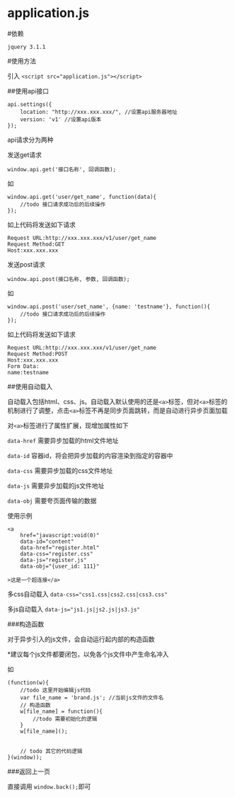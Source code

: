 # application.js

#依赖

`jquery 3.1.1`

#使用方法

引入 `<script src="application.js"></script>`

##使用api接口

```
api.settings({
	location: "http://xxx.xxx.xxx/", //设置api服务器地址
	version: 'v1' //设置api版本
});
```



api请求分为两种

发送get请求

```
window.api.get('接口名称', 回调函数);
```
如

```
window.api.get('user/get_name', function(data){
    //todo 接口请求成功后的后续操作
});
```

如上代码将发送如下请求

```
Request URL:http://xxx.xxx.xxx/v1/user/get_name
Request Method:GET
Host:xxx.xxx.xxx
```

发送post请求

`window.api.post(接口名称, 参数, 回调函数);`

如

```
window.api.post('user/set_name', {name: 'testname'}, function(){
    //todo 接口请求成功后的后续操作
});
```

如上代码将发送如下请求

```
Request URL:http://xxx.xxx.xxx/v1/user/get_name
Request Method:POST
Host:xxx.xxx.xxx
Form Data:
name:testname
```


##使用自动载入

自动载入包括html、css、js。自动载入默认使用的还是`<a>`标签，但对`<a>`标签的机制进行了调整，点击`<a>`标签不再是同步页面跳转，而是自动进行异步页面加载

对`<a>`标签进行了属性扩展，现增加属性如下

`data-href` 需要异步加载的html文件地址

`data-id`    容器id，将会把异步加载的内容渲染到指定的容器中

`data-css` 需要异步加载的css文件地址

`data-js` 需要异步加载的js文件地址

`data-obj` 需要夸页面传输的数据

使用示例
```
<a 
	href="javascript:void(0)"
	data-id="content"
	data-href="register.html"
	data-css="register.css"
	data-js="register.js"
	data-obj="{user_id: 111}"

>这是一个超连接</a>
```
多css自动载入
`data-css="css1.css|css2.css|css3.css"`

多js自动载入
`data-js="js1.js|js2.js|js3.js"`


###构造函数

对于异步引入的js文件，会自动运行起内部的构造函数

*建议每个js文件都要闭包，以免各个js文件中产生命名冲入

如

```
(function(w){
    //todo 这里开始编辑js代码
	var file_name = 'brand.js'; //当前js文件的文件名
	// 构造函数
	w[file_name] = function(){
		//todo 需要初始化的逻辑
	}
	w[file_name]();
	
	
	// todo 其它的代码逻辑
}(window));
```

###返回上一页

直接调用 `window.back();`即可


